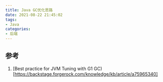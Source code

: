 ```yaml
---
title: Java GC优化思路
date: 2021-08-22 21:45:02
tags:
- Java
categories:
- 后端
---
```



## 参考
1. [Best practice for JVM Tuning with G1 GC)[https://backstage.forgerock.com/knowledge/kb/article/a75965340]

